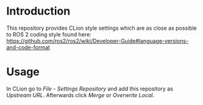 # Introduction

This repository provides CLion style settings which are as close as possible to ROS 2 coding style found here: https://github.com/ros2/ros2/wiki/Developer-Guide#language-versions-and-code-format

# Usage

In CLion go to *File - Settings Repository* and add this repository as *Upstream URL*. Afterwards click *Merge* or *Overwrite Local*.
